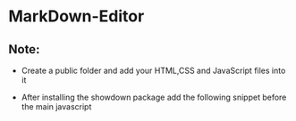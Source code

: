 # MarkDown-Editor

## Note:

- Create a public folder and add your HTML,CSS and JavaScript files into it
- After installing the showdown package
  add the following snippet before the main javascript <script> tags 
  ```
  <script src="showdown.js"></script>
  ```
- Also run the following command on your your terminal if you are not using webpack/bundler
    ```
  cp node_modules/showdown/dist/showdown.js public
  ```
  
- Remember to **uncheck** enable js map and enable css map from your console setting
  You should be able to now run youur own markdown editor as well
- Regarding deployment as you do not have the index file in root directory rather inside public, thus if you are using github pages kindly add */public*
  at the end of your generated url and you should be able to use and see the markdown editor
